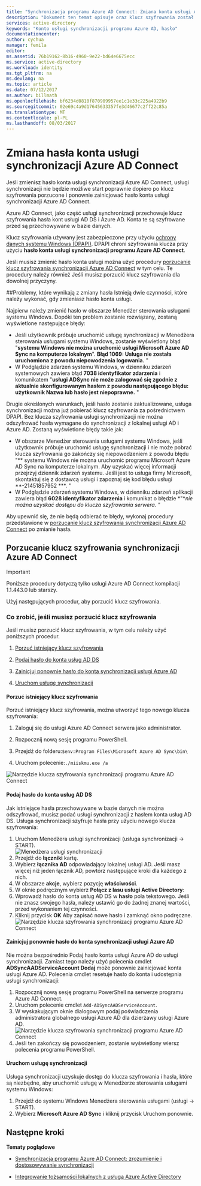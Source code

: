 ```yaml
---
title: "Synchronizacja programu Azure AD Connect: Zmiana konta usługi Azure AD Connect synchronizacji | Dokumentacja firmy Microsoft"
description: "Dokument ten temat opisuje oraz klucz szyfrowania został on porzucony po zmianie hasła."
services: active-directory
keywords: "Konto usługi synchronizacji programu Azure AD, hasło"
documentationcenter: 
author: cychua
manager: femila
editor: 
ms.assetid: 76b19162-8b16-4960-9e22-bd64e6675ecc
ms.service: active-directory
ms.workload: identity
ms.tgt_pltfrm: na
ms.devlang: na
ms.topic: article
ms.date: 07/12/2017
ms.author: billmath
ms.openlocfilehash: bf6234d0810f870909957ee1c1e33c225a4922b9
ms.sourcegitcommit: 02e69c4a9d17645633357fe3d46677c2ff22c85a
ms.translationtype: MT
ms.contentlocale: pl-PL
ms.lasthandoff: 08/03/2017
---
```

# <a name="changing-the-azure-ad-connect-sync-service-account-password"></a>Zmiana hasła konta usługi synchronizacji Azure AD Connect
Jeśli zmienisz hasło konta usługi synchronizacji Azure AD Connect, usługi synchronizacji nie będzie możliwe start poprawnie dopiero po klucz szyfrowania porzucone i ponownie zainicjować hasło konta usługi synchronizacji Azure AD Connect. 

Azure AD Connect, jako część usługi synchronizacji przechowuje klucz szyfrowania hasła kont usługi AD DS i Azure AD.  Konta te są szyfrowane przed są przechowywane w bazie danych. 

Klucz szyfrowania używany jest zabezpieczone przy użyciu [ochrony danych systemu Windows (DPAPI)](https://msdn.microsoft.com/library/ms995355.aspx). DPAPI chroni szyfrowania klucza przy użyciu **hasło konta usługi synchronizacji programu Azure AD Connect**. 

Jeśli musisz zmienić hasło konta usługi można użyć procedury [porzucanie klucz szyfrowania synchronizacji Azure AD Connect](#abandoning-the-azure-ad-connect-sync-encryption-key) w tym celu.  Te procedury należy również Jeśli musisz porzucić klucz szyfrowania dla dowolnej przyczyny.

##<a name="issues-that-arise-from-changing-the-password"></a>Problemy, które wynikają z zmiany hasła
Istnieją dwie czynności, które należy wykonać, gdy zmieniasz hasło konta usługi.

Najpierw należy zmienić hasło w obszarze Menedżer sterowania usługami systemu Windows.  Dopóki ten problem zostanie rozwiązany, zostaną wyświetlone następujące błędy:


- Jeśli użytkownik próbuje uruchomić usługę synchronizacji w Menedżera sterowania usługami systemu Windows, zostanie wyświetlony błąd "**systemu Windows nie można uruchomić usługi Microsoft Azure AD Sync na komputerze lokalnym**". **Błąd 1069: Usługa nie została uruchomiona z powodu niepowodzenia logowania.** "
- W Podglądzie zdarzeń systemu Windows, w dzienniku zdarzeń systemowych zawiera błąd **7038 identyfikator zdarzenia** i komunikatem "**usługi ADSync nie może zalogować się zgodnie z aktualnie skonfigurowanym hasłem z powodu następującego błędu: użytkownik Nazwa lub hasło jest niepoprawne.** "

Drugie określonych warunkach, jeśli hasło zostanie zaktualizowane, usługa synchronizacji można już pobierać klucz szyfrowania za pośrednictwem DPAPI. Bez klucza szyfrowania usługi synchronizacji nie można odszyfrować hasła wymagane do synchronizacji z lokalnej usługi AD i Azure AD.
Zostaną wyświetlone błędy takie jak:

- W obszarze Menedżer sterowania usługami systemu Windows, jeśli użytkownik próbuje uruchomić usługę synchronizacji i nie może pobrać klucza szyfrowania go zakończy się niepowodzeniem z powodu błędu "** systemu Windows nie można uruchomić programu Microsoft Azure AD Sync na komputerze lokalnym. Aby uzyskać więcej informacji przejrzyj dziennik zdarzeń systemu. Jeśli jest to usługa firmy Microsoft, skontaktuj się z dostawcą usługi i zapoznaj się kod błędu usługi **-21451857952 ***. "
- W Podglądzie zdarzeń systemu Windows, w dzienniku zdarzeń aplikacji zawiera błąd **6028 identyfikator zdarzenia** i komunikat o błędzie *"**nie można uzyskać dostępu do klucza szyfrowania serwera.* *"*

Aby upewnić się, że nie będą odbierać te błędy, wykonaj procedury przedstawione w [porzucanie klucz szyfrowania synchronizacji Azure AD Connect](#abandoning-the-azure-ad-connect-sync-encryption-key) po zmianie hasła.
 
## <a name="abandoning-the-azure-ad-connect-sync-encryption-key"></a>Porzucanie klucz szyfrowania synchronizacji Azure AD Connect
>[!IMPORTANT]
>Poniższe procedury dotyczą tylko usługi Azure AD Connect kompilacji 1.1.443.0 lub starszy.

Użyj następujących procedur, aby porzucić klucz szyfrowania.

### <a name="what-to-do-if-you-need-to-abandon-the-encryption-key"></a>Co zrobić, jeśli musisz porzucić klucz szyfrowania

Jeśli musisz porzucić klucz szyfrowania, w tym celu należy użyć poniższych procedur.

1. [Porzuć istniejący klucz szyfrowania](#abandon-the-existing-encryption-key)

2. [Podaj hasło do konta usług AD DS](#provide-the-password-of-the-ad-ds-account)

3. [Zainicjuj ponownie hasło do konta synchronizacji usługi Azure AD](#reinitialize-the-password-of-the-azure-ad-sync-account)

4. [Uruchom usługę synchronizacji](#start-the-synchronization-service)

#### <a name="abandon-the-existing-encryption-key"></a>Porzuć istniejący klucz szyfrowania
Porzuć istniejący klucz szyfrowania, można utworzyć tego nowego klucza szyfrowania:

1. Zaloguj się do usługi Azure AD Connect serwera jako administrator.

2. Rozpocznij nową sesję programu PowerShell.

3. Przejdź do folderu:`$env:Program Files\Microsoft Azure AD Sync\bin\`

4. Uruchom polecenie:`./miiskmu.exe /a`

![Narzędzie klucza szyfrowania synchronizacji programu Azure AD Connect](media/active-directory-aadconnectsync-encryption-key/key5.png)

#### <a name="provide-the-password-of-the-ad-ds-account"></a>Podaj hasło do konta usług AD DS
Jak istniejące hasła przechowywane w bazie danych nie można odszyfrować, musisz podać usługi synchronizacji z hasłem konta usług AD DS. Usługa synchronizacji szyfruje hasła przy użyciu nowego klucza szyfrowania:

1. Uruchom Menedżera usługi synchronizacji (usługa synchronizacji → START).
</br>![Menedżera usługi synchronizacji](./media/active-directory-aadconnectsync-service-manager-ui/startmenu.png)  
2. Przejdź do **łączniki** kartę.
3. Wybierz **łącznika AD** odpowiadający lokalnej usługi AD. Jeśli masz więcej niż jeden łącznik AD, powtórz następujące kroki dla każdego z nich.
4. W obszarze **akcje**, wybierz pozycję **właściwości**.
5. W oknie podręcznym wybierz **Połącz z lasu usługi Active Directory**:
6. Wprowadź hasło do konta usług AD DS w **hasło** pola tekstowego. Jeśli nie znasz swojego hasła, należy ustawić go do żadnej znanej wartości, przed wykonaniem tej czynności.
7. Kliknij przycisk **OK** Aby zapisać nowe hasło i zamknąć okno podręczne.
![Narzędzie klucza szyfrowania synchronizacji programu Azure AD Connect](media/active-directory-aadconnectsync-encryption-key/key6.png)

#### <a name="reinitialize-the-password-of-the-azure-ad-sync-account"></a>Zainicjuj ponownie hasło do konta synchronizacji usługi Azure AD
Nie można bezpośrednio Podaj hasło konta usługi Azure AD do usługi synchronizacji. Zamiast tego należy użyć polecenia cmdlet **ADSyncAADServiceAccount Dodaj** może ponownie zainicjować konta usługi Azure AD. Polecenia cmdlet resetuje hasło do konta i udostępnia usługi synchronizacji:

1. Rozpocznij nową sesję programu PowerShell na serwerze programu Azure AD Connect.
2. Uruchom polecenie cmdlet `Add-ADSyncAADServiceAccount`.
3. W wyskakującym oknie dialogowym podaj poświadczenia administratora globalnego usługi Azure AD dla dzierżawy usługi Azure AD.
![Narzędzie klucza szyfrowania synchronizacji programu Azure AD Connect](media/active-directory-aadconnectsync-encryption-key/key7.png)
4. Jeśli ten zakończy się powodzeniem, zostanie wyświetlony wiersz polecenia programu PowerShell.

#### <a name="start-the-synchronization-service"></a>Uruchom usługę synchronizacji
Usługa synchronizacji uzyskuje dostęp do klucza szyfrowania i hasła, które są niezbędne, aby uruchomić usługę w Menedżerze sterowania usługami systemu Windows:


1. Przejdź do systemu Windows Menedżera sterowania usługami (usługi → START).
2. Wybierz **Microsoft Azure AD Sync** i kliknij przycisk Uruchom ponownie.

## <a name="next-steps"></a>Następne kroki
**Tematy poglądowe**

* [Synchronizacja programu Azure AD Connect: zrozumienie i dostosowywanie synchronizacji](active-directory-aadconnectsync-whatis.md)

* [Integrowanie tożsamości lokalnych z usługą Azure Active Directory](active-directory-aadconnect.md)

